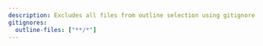 ```yaml
---
description: Excludes all files from outline selection using gitignore patterns. Use to focus context on full file content without structural summaries.
gitignores:
  outline-files: ["**/*"]
---
```

